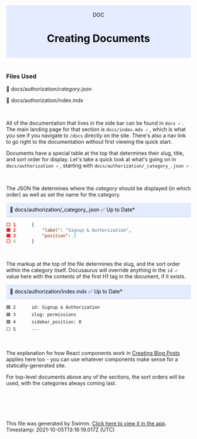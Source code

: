 <div align="center" style="background-color: #e5ecff; color: black"><br/><div>DOC</div><h1>Creating Documents</h1><br/></div>
<br/>

### Files Used
📄 docs/authorization/_category_.json

📄 docs/authorization/index.mdx


<br/>

All of the documentation that lives in the side bar can be found in `docs ✓` . The main landing page for that section is `docs/index.mdx ✓` , which is what you see if you navigate to `/docs` directly on the site. There's also a nav link to go right to the documentation without first viewing the quick start.

Documents have a special table at the top that determines their slug, title, and sort order for display. Let's take a quick look at what's going on in `docs/authorization ✓` , starting with `docs/authorization/_category_.json ✓`

<br/>

The JSON file determines where the _category_ should be displayed (in which order) as well as set the name for the category.

<div style="background: #e5ecff; padding: 10px 10px 10px 10px; border-bottom: 1px solid #c1c7d0; border-radius: 4px; color: black">    📄 docs/authorization/_category_.json ✅ Up to Date*

   </div>

```json
⬜ 1      {
🟩 2          "label": "Signup & Authorization",
🟩 3          "position": 2
⬜ 4      }
```
<br/>

The markup at the top of the file determines the slug, and the sort order within the category itself. Docusaurus will override anything in the `id ✓` value here with the contents of the first H1 tag in the document, if it exists.

<div style="background: #e5ecff; padding: 10px 10px 10px 10px; border-bottom: 1px solid #c1c7d0; border-radius: 4px; color: black">    📄 docs/authorization/index.mdx ✅ Up to Date*

   </div>

```mdx
🟩 2      id: Signup & Authorization
🟩 3      slug: permissions
🟩 4      sidebar_position: 0
⬜ 5      ---
```
<br/>

The explanation for how React components work in [Creating Blog Posts](https://app.swimm.io/#/repos/Z2l0aHViJTNBJTNBZG9jcy5zd2ltbS5pbyUzQSUzQXN3aW1taW8=/docs/axB2v) applies here too - you can use whatever components make sense for a statically-generated site.

For top-level documents above any of the sections, the sort orders will be used, with the categories always coming last.

<br/>

<br/><br/>

This file was generated by Swimm. [Click here to view it in the app](https://app.swimm.io/#/repos/Z2l0aHViJTNBJTNBZG9jcy5zd2ltbS5pbyUzQSUzQXN3aW1taW8=/docs/W9vNb). Timestamp: 2021-10-05T13:16:19.017Z (UTC)